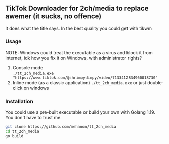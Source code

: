 ## TikTok Downloader for 2ch/media to replace awemer (it sucks, no offence)

It does what the title says. In the best quality you could get with tikwm

### Usage

NOTE: Windows could treat the executable as a virus and block it from internet, 
idk how you fix it on Windows, with administrator rights?

1. Console mode  
`./tt_2ch_media.exe "https://www.tiktok.com/@shrimpydimpy/video/7133412834960018730"`
2. Inline mode (as a classic application) `./tt_2ch_media.exe` or just double-click on windows


### Installation

You could use a pre-built executable or build your own with Golang 1.19.  
You don't have to trust me.

```sh
git clone https://github.com/mehanon/tt_2ch_media
cd tt_2ch_media
go build
```

